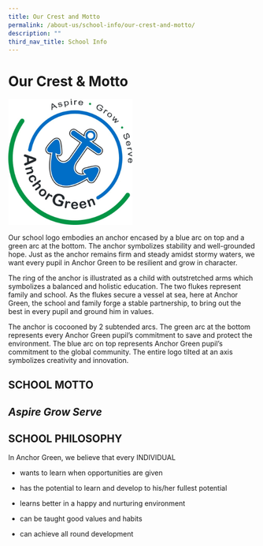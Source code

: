 ```yaml
---
title: Our Crest and Motto
permalink: /about-us/school-info/our-crest-and-motto/
description: ""
third_nav_title: School Info
---
```

Our Crest & Motto
=================


<img src="/images/School%20Info/AGPS%20SCHOOL%20CREST.jpg"
style="width:50%">

Our school logo embodies an anchor encased by a blue arc on top and a green arc at the bottom. The anchor symbolizes stability and well-grounded hope. Just as the anchor remains firm and steady amidst stormy waters, we want every pupil in Anchor Green to be resilient and grow in character.  
  
The ring of the anchor is illustrated as a child with outstretched arms which symbolizes a balanced and holistic education. The two flukes represent family and school. As the flukes secure a vessel at sea, here at Anchor Green, the school and family forge a stable partnership, to bring out the best in every pupil and ground him in values.  
  
The anchor is cocooned by 2 subtended arcs. The green arc at the bottom represents every Anchor Green pupil’s commitment to save and protect the environment. The blue arc on top represents Anchor Green pupil’s commitment to the global community. The entire logo tilted at an axis symbolizes creativity and innovation.

  

  

**SCHOOL MOTTO**
----------------

**_Aspire Grow Serve_**
-----------------------

  

**SCHOOL PHILOSOPHY**
---------------------

  

In Anchor Green, we believe that every INDIVIDUAL

*   wants to learn when opportunities are given
    
*   has the potential to learn and develop to his/her fullest potential
    
*   learns better in a happy and nurturing environment
    
*   can be taught good values and habits
    
*   can achieve all round development